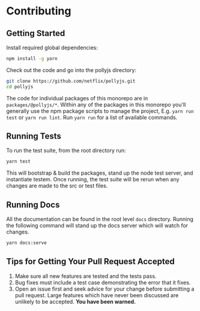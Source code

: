 # Contributing

## Getting Started

Install required global dependencies:

```bash
npm install -g yarn
```

Check out the code and go into the pollyjs directory:

```bash
git clone https://github.com/netflix/pollyjs.git
cd pollyjs
```

The code for individual packages of this monorepo are in `packages/@pollyjs/*`.
Within any of the packages in this monorepo you'll generally use the npm
package scripts to manage the project, E.g. `yarn run test` or
`yarn run lint`. Run `yarn run` for a list of available commands.

## Running Tests

To run the test suite, from the root directory run:

```bash
yarn test
```

This will bootstrap & build the packages, stand up the node test server, and
instantiate testem. Once running, the test suite will be rerun when any changes
are made to the src or test files.

## Running Docs

All the documentation can be found in the root level `docs` directory. Running
the following command will stand up the docs server which will watch for
changes.

```bash
yarn docs:serve
```

## Tips for Getting Your Pull Request Accepted

1. Make sure all new features are tested and the tests pass.
2. Bug fixes must include a test case demonstrating the error that it fixes.
3. Open an issue first and seek advice for your change before submitting
   a pull request. Large features which have never been discussed are
   unlikely to be accepted. **You have been warned.**
